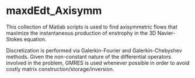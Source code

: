 # maxdEdt_Axisymm

This collection of Matlab scripts is used to find axisymmetric flows
that maximize the instantaneous production of enstrophy in the 3D
Navier-Stokes equation.

Discretization is performed via Galerkin-Fourier and Galerkin-Chebyshev 
methods. Given the non-constant nature of the differential operators 
involved in the problem, GMRES is used whenever possible in order to 
avoid costly matrix construction/storage/inversion.
